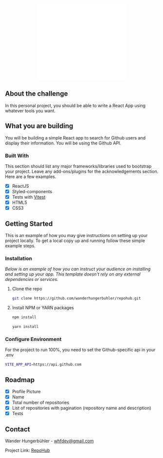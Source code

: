 <!-- PROJECT LOGO -->
<br />
<div align="center">
  <a href="https://github.com/wanderhungerbuhler/">
    <img src="src/assets/logo-repohub.svg" alt="Logo" width="300" height="250">
  </a>
</div>

<!-- ABOUT THE CHALLENGE -->
## About the challenge

In this personal project, you should be able to write a React App using whatever tools you want.

## What you are building

You will be building a simple React app to search for Github users and display their information.
You will be using the Github API.


### Built With

This section should list any major frameworks/libraries used to bootstrap your project. Leave any add-ons/plugins for the acknowledgements section. Here are a few examples.

- [x] ReactJS
- [x] Styled-components
- [x] Tests with [Vitest](https://vitest.dev)
- [x] HTML5
- [x] CSS3

<!-- GETTING STARTED -->
## Getting Started

This is an example of how you may give instructions on setting up your project locally.
To get a local copy up and running follow these simple example steps.

### Installation

_Below is an example of how you can instruct your audience on installing and setting up your app. This template doesn't rely on any external dependencies or services._

1. Clone the repo

   ```sh
   git clone https://github.com/wanderhungerbuhler/repohub.git
   ```
2. Install NPM or YARN packages

   ```sh
   npm install
   ```
   ```sh
   yarn install
   ```

### Configure Environment
For the project to run 100%, you need to set the Github-specific api in your .env

   ```sh
   VITE_APP_API=https://api.github.com
   ```

<!-- ROADMAP -->
## Roadmap

- [x] Profile Picture
- [x] Name
- [x] Total number of repositories
- [x] List of repositories with pagination (repository name and description)
- [x] Tests

<!-- CONTACT -->
## Contact

Wander Hungerbühler - whfdev@gmail.com

Project Link: [RepoHub](https://repohub.vercel.app)
